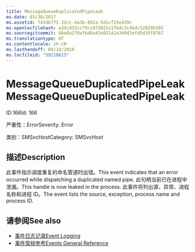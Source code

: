 ```yaml
---
title: MessageQueueDuplicatedPipeLeak
ms.date: 03/30/2017
ms.assetid: 743db7f1-32cc-4a3b-8d1a-5d1cf25e439c
ms.openlocfilehash: a3dcd32cc79cc073021c1fb4c3c4bdc52029b385
ms.sourcegitcommit: 0be8a279af6d8a43e03141e349d3efd5d35f8767
ms.translationtype: HT
ms.contentlocale: zh-CN
ms.lasthandoff: 04/18/2019
ms.locfileid: "59210615"
---
```

# <a name="messagequeueduplicatedpipeleak"></a><span data-ttu-id="dab45-102">MessageQueueDuplicatedPipeLeak</span><span class="sxs-lookup"><span data-stu-id="dab45-102">MessageQueueDuplicatedPipeLeak</span></span>
<span data-ttu-id="dab45-103">ID:166</span><span class="sxs-lookup"><span data-stu-id="dab45-103">Id: 166</span></span>  
  
 <span data-ttu-id="dab45-104">严重性：Error</span><span class="sxs-lookup"><span data-stu-id="dab45-104">Severity: Error</span></span>  
  
 <span data-ttu-id="dab45-105">类别：SMSvcHost</span><span class="sxs-lookup"><span data-stu-id="dab45-105">Category: SMSvcHost</span></span>  
  
## <a name="description"></a><span data-ttu-id="dab45-106">描述</span><span class="sxs-lookup"><span data-stu-id="dab45-106">Description</span></span>  
 <span data-ttu-id="dab45-107">此事件指示调度重复的命名管道时出错。</span><span class="sxs-lookup"><span data-stu-id="dab45-107">This event indicates that an error occurred while dispatching a duplicated named pipe.</span></span> <span data-ttu-id="dab45-108">此句柄当前已在进程中泄漏。</span><span class="sxs-lookup"><span data-stu-id="dab45-108">This handle is now leaked in the process.</span></span> <span data-ttu-id="dab45-109">此事件将列出源、异常、进程名称和进程 ID。</span><span class="sxs-lookup"><span data-stu-id="dab45-109">The event lists the source, exception, process name and process ID.</span></span>  
  
## <a name="see-also"></a><span data-ttu-id="dab45-110">请参阅</span><span class="sxs-lookup"><span data-stu-id="dab45-110">See also</span></span>

- [<span data-ttu-id="dab45-111">事件日志记录</span><span class="sxs-lookup"><span data-stu-id="dab45-111">Event Logging</span></span>](../../../../../docs/framework/wcf/diagnostics/event-logging/index.md)
- [<span data-ttu-id="dab45-112">事件常规参考</span><span class="sxs-lookup"><span data-stu-id="dab45-112">Events General Reference</span></span>](../../../../../docs/framework/wcf/diagnostics/event-logging/events-general-reference.md)
